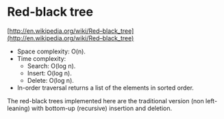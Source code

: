 # Red-black tree

[http://en.wikipedia.org/wiki/Red–black_tree](http://en.wikipedia.org/wiki/Red–black_tree)

* Space complexity: O(n).
* Time complexity:
    * Search: O(log n).
    * Insert: O(log n).
    * Delete: O(log n).
* In-order traversal returns a list of the elements in sorted order.

The red-black trees implemented here are the traditional version (non left-leaning) with bottom-up (recursive) insertion and deletion.
